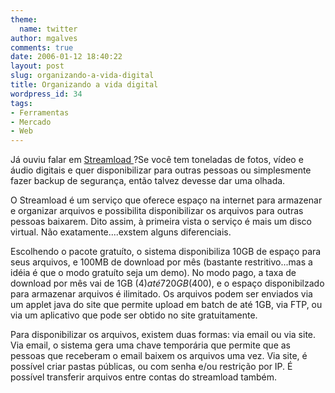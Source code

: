 ```yaml
---
theme:
  name: twitter
author: mgalves
comments: true
date: 2006-01-12 18:40:22
layout: post
slug: organizando-a-vida-digital
title: Organizando a vida digital
wordpress_id: 34
tags:
- Ferramentas
- Mercado
- Web
---
```


Já ouviu falar em [Streamload ](http://www.streamload.com)?Se você tem toneladas de fotos, vídeo e áudio digitais e quer disponibilizar para outras pessoas ou simplesmente fazer backup de segurança, então talvez devesse dar uma olhada.

O Streamload é um serviço que oferece espaço na internet para armazenar e organizar arquivos e possibilita disponibilizar os arquivos para outras pessoas baixarem. Dito assim, à primeira vista o serviço é mais um disco virtual. Não exatamente....exstem alguns diferenciais.

Escolhendo o pacote gratuíto, o sistema disponibiliza 10GB de espaço para seus arquivos, e 100MB de download por mês (bastante restritivo...mas a idéia é que o modo gratuíto seja um demo). No modo pago, a taxa de download por mês vai de 1GB ($4) até 720GB ($400), e o espaço disponibilzado para armazenar arquivos é ilimitado.
Os arquivos podem ser enviados via um applet java do site que permite upload em batch de até 1GB, via FTP, ou via um aplicativo que pode ser obtido no site gratuitamente.

Para disponibilizar os arquivos, existem duas formas: via email ou via site. Via email, o sistema gera uma chave temporária que permite que as pessoas que receberam o email baixem os arquivos uma vez. Via site, é possível criar pastas públicas, ou com senha e/ou restrição por IP. É possível transferir arquivos entre contas do streamload também.
